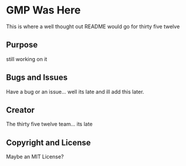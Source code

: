 # GMP Was Here

This is where a well thought out README would go for thirty five twelve

## Purpose

still working on it

## Bugs and Issues

Have a bug or an issue... well its late and ill add this later.

## Creator

The thirty five twelve team... its late

## Copyright and License

Maybe an MIT License?
